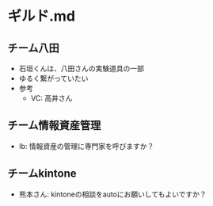 # ギルド.md
## チーム八田
- 石垣くんは、八田さんの実験道具の一部
- ゆるく繋がっていたい
- 参考
  - VC: 高井さん

## チーム情報資産管理
- lb: 情報資産の管理に専門家を呼びますか？

## チームkintone
- 熊本さん: kintoneの相談をautoにお願いしてもよいですか？


